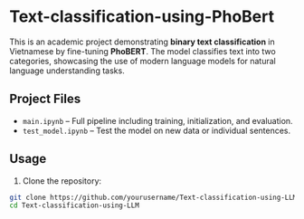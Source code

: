 # Text-classification-using-PhoBert
This is an academic project demonstrating **binary text classification** in Vietnamese by fine-tuning **PhoBERT**. The model classifies text into two categories, showcasing the use of modern language models for natural language understanding tasks.

## Project Files
- `main.ipynb` – Full pipeline including training, initialization, and evaluation.
- `test_model.ipynb` – Test the model on new data or individual sentences.

## Usage
1. Clone the repository:
```bash
git clone https://github.com/yourusername/Text-classification-using-LLM.git
cd Text-classification-using-LLM
